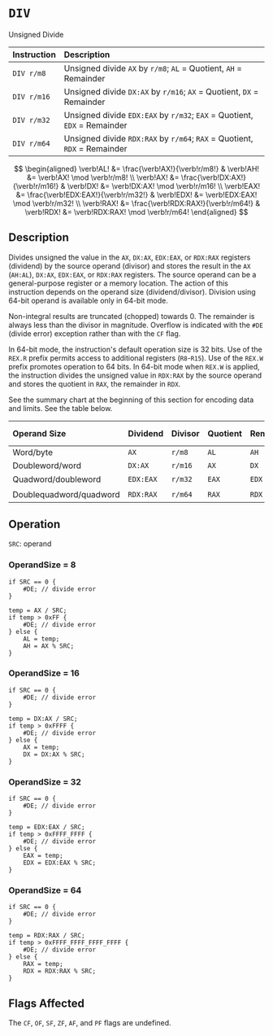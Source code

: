 # `DIV`
Unsigned Divide

| Instruction | Description                                                               |
| :---------- | :------------------------------------------------------------------------ |
| `DIV r/m8`  | Unsigned divide `AX` by `r/m8`; `AL` = Quotient, `AH` = Remainder         |
| `DIV r/m16` | Unsigned divide `DX:AX` by `r/m16`; `AX` = Quotient, `DX` = Remainder     |
| `DIV r/m32` | Unsigned divide `EDX:EAX` by `r/m32`; `EAX` = Quotient, `EDX` = Remainder |
| `DIV r/m64` | Unsigned divide `RDX:RAX` by `r/m64`; `RAX` = Quotient, `RDX` = Remainder |

$$
\begin{aligned}
\verb!AL! &= \frac{\verb!AX!}{\verb!r/m8!} & \verb!AH! &= \verb!AX! \mod \verb!r/m8! \\
\verb!AX! &= \frac{\verb!DX:AX!}{\verb!r/m16!} & \verb!DX! &= \verb!DX:AX! \mod \verb!r/m16! \\
\verb!EAX! &= \frac{\verb!EDX:EAX!}{\verb!r/m32!} & \verb!EDX! &= \verb!EDX:EAX! \mod \verb!r/m32! \\
\verb!RAX! &= \frac{\verb!RDX:RAX!}{\verb!r/m64!} & \verb!RDX! &= \verb!RDX:RAX! \mod \verb!r/m64!
\end{aligned}
$$

## Description
Divides unsigned the value in the `AX`, `DX:AX`, `EDX:EAX`, or `RDX:RAX` registers (dividend) by the source operand (divisor) and stores the result in the `AX` (`AH:AL`), `DX:AX`, `EDX:EAX`, or `RDX:RAX` registers. The source operand can be a general-purpose register or a memory location. The action of this instruction depends on the operand size (dividend/divisor). Division using 64-bit operand is available only in 64-bit mode.

Non-integral results are truncated (chopped) towards 0. The remainder is always less than the divisor in magnitude. Overflow is indicated with the `#DE` (divide error) exception rather than with the `CF` flag.

In 64-bit mode, the instruction's default operation size is 32 bits. Use of the `REX.R` prefix permits access to additional registers (`R8`-`R15`). Use of the `REX.W` prefix promotes operation to 64 bits. In 64-bit mode when `REX.W` is applied, the instruction divides the unsigned value in `RDX:RAX` by the source operand and stores the quotient in `RAX`, the remainder in `RDX`.

See the summary chart at the beginning of this section for encoding data and limits. See the table below.

| Operand Size            | Dividend  | Divisor | Quotient | Remainder | Maximum Quotient   |
| :---------------------- | :-------- | :------ | :------- | :-------- | :----------------- |
| Word/byte               | `AX`      | `r/m8`  | `AL`     | `AH`      | 255                |
| Doubleword/word         | `DX:AX`   | `r/m16` | `AX`     | `DX`      | 65,535             |
| Quadword/doubleword     | `EDX:EAX` | `r/m32` | `EAX`    | `EDX`     | 2<sup>32</sup> - 1 |
| Doublequadword/quadword | `RDX:RAX` | `r/m64` | `RAX`    | `RDX`     | 2<sup>64</sup> - 1 |

## Operation
`SRC`: operand

### OperandSize = 8
```rust,ignore
if SRC == 0 {
    #DE; // divide error
}

temp = AX / SRC;
if temp > 0xFF {
    #DE; // divide error
} else {
    AL = temp;
    AH = AX % SRC;
}
```

### OperandSize = 16
```rust,ignore
if SRC == 0 {
    #DE; // divide error
}

temp = DX:AX / SRC;
if temp > 0xFFFF {
    #DE; // divide error
} else {
    AX = temp;
    DX = DX:AX % SRC;
}
```

### OperandSize = 32
```rust,ignore
if SRC == 0 {
    #DE; // divide error
}

temp = EDX:EAX / SRC;
if temp > 0xFFFF_FFFF {
    #DE; // divide error
} else {
    EAX = temp;
    EDX = EDX:EAX % SRC;
}
```

### OperandSize = 64
```rust,ignore
if SRC == 0 {
    #DE; // divide error
}

temp = RDX:RAX / SRC;
if temp > 0xFFFF_FFFF_FFFF_FFFF {
    #DE; // divide error
} else {
    RAX = temp;
    RDX = RDX:RAX % SRC;
}
```

## Flags Affected
The `CF`, `OF`, `SF`, `ZF`, `AF`, and `PF` flags are undefined.
